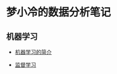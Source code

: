 # 梦小冷的数据分析笔记

## 机器学习

- [机器学习的简介](./DataAnalysis-Note/machinelearning/机器学习的简介.md)

- [监督学习](./DataAnalysis-Note/machinelearning/监督学习.md)

  